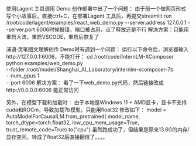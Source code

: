 使用Lagent 工具调用 Demo 创作部署中出了一个问题：
由于前一个做网页形式写个小故事后，直接ctrl+C，在部署Lagent 工具后，再提交streamlit run /root/code/lagent/examples/react_web_demo.py --server.address 127.0.0.1 --server.port 6006时候报错，端口被占用，点了释放还是不行
解决方案：只能用重启大法，重启VSCODE，重启后恢复了

浦语·灵笔图文理解创作 Demo时有遇到一个问题：
运行以下命令后，浏览器输入http://127.0.0.1:6006，不能打开：
cd /root/code/InternLM-XComposer
python examples/web_demo.py  \
    --folder /root/model/Shanghai_AI_Laboratory/internlm-xcomposer-7b \
    --num_gpus 1 \
    --port 6006
解决方案：
看了一下web_demo.py代码，然后链接改成http://0.0.0.0:6006 能正常访问

另外，在模型下载和加载时：
由于本地是Windows 11 + AMD显卡，显卡不支持cuda和ROCm，导致加载7b模型，只能用float32
修改如下：
model = AutoModelForCausalLM.from_pretrained(
    model_name,
    torch_dtype=torch.float32,
    low_cpu_mem_usage=True,
    trust_remote_code=True).to("cpu")
虽然跑成功了，但结果是原来13.6G的内存/显存空间，转成了float32后直接翻倍了。。。。

